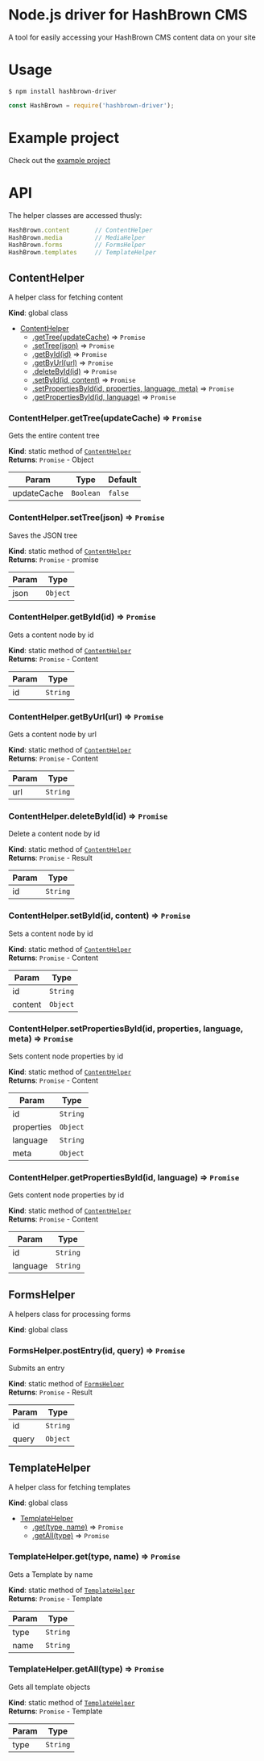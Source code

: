 # Node.js driver for HashBrown CMS
A tool for easily accessing your HashBrown CMS content data on your site

# Usage 
```
$ npm install hashbrown-driver
```
```javascript
const HashBrown = require('hashbrown-driver');
```

# Example project
Check out the [example project](https://github.com/Putaitu/hashbrown-node-driver/tree/example)

# API
The helper classes are accessed thusly:

```javascript
HashBrown.content       // ContentHelper
HashBrown.media         // MediaHelper
HashBrown.forms         // FormsHelper
HashBrown.templates     // TemplateHelper
```

<a name="ContentHelper"></a>

## ContentHelper
A helper class for fetching content

**Kind**: global class  

* [ContentHelper](#ContentHelper)
    * [.getTree(updateCache)](#ContentHelper.getTree) ⇒ <code>Promise</code>
    * [.setTree(json)](#ContentHelper.setTree) ⇒ <code>Promise</code>
    * [.getById(id)](#ContentHelper.getById) ⇒ <code>Promise</code>
    * [.getByUrl(url)](#ContentHelper.getByUrl) ⇒ <code>Promise</code>
    * [.deleteById(id)](#ContentHelper.deleteById) ⇒ <code>Promise</code>
    * [.setById(id, content)](#ContentHelper.setById) ⇒ <code>Promise</code>
    * [.setPropertiesById(id, properties, language, meta)](#ContentHelper.setPropertiesById) ⇒ <code>Promise</code>
    * [.getPropertiesById(id, language)](#ContentHelper.getPropertiesById) ⇒ <code>Promise</code>

<a name="ContentHelper.getTree"></a>

### ContentHelper.getTree(updateCache) ⇒ <code>Promise</code>
Gets the entire content tree

**Kind**: static method of [<code>ContentHelper</code>](#ContentHelper)  
**Returns**: <code>Promise</code> - Object  

| Param | Type | Default |
| --- | --- | --- |
| updateCache | <code>Boolean</code> | <code>false</code> | 

<a name="ContentHelper.setTree"></a>

### ContentHelper.setTree(json) ⇒ <code>Promise</code>
Saves the JSON tree

**Kind**: static method of [<code>ContentHelper</code>](#ContentHelper)  
**Returns**: <code>Promise</code> - promise  

| Param | Type |
| --- | --- |
| json | <code>Object</code> | 

<a name="ContentHelper.getById"></a>

### ContentHelper.getById(id) ⇒ <code>Promise</code>
Gets a content node by id

**Kind**: static method of [<code>ContentHelper</code>](#ContentHelper)  
**Returns**: <code>Promise</code> - Content  

| Param | Type |
| --- | --- |
| id | <code>String</code> | 

<a name="ContentHelper.getByUrl"></a>

### ContentHelper.getByUrl(url) ⇒ <code>Promise</code>
Gets a content node by url

**Kind**: static method of [<code>ContentHelper</code>](#ContentHelper)  
**Returns**: <code>Promise</code> - Content  

| Param | Type |
| --- | --- |
| url | <code>String</code> | 

<a name="ContentHelper.deleteById"></a>

### ContentHelper.deleteById(id) ⇒ <code>Promise</code>
Delete a content node by id

**Kind**: static method of [<code>ContentHelper</code>](#ContentHelper)  
**Returns**: <code>Promise</code> - Result  

| Param | Type |
| --- | --- |
| id | <code>String</code> | 

<a name="ContentHelper.setById"></a>

### ContentHelper.setById(id, content) ⇒ <code>Promise</code>
Sets a content node by id

**Kind**: static method of [<code>ContentHelper</code>](#ContentHelper)  
**Returns**: <code>Promise</code> - Content  

| Param | Type |
| --- | --- |
| id | <code>String</code> | 
| content | <code>Object</code> | 

<a name="ContentHelper.setPropertiesById"></a>

### ContentHelper.setPropertiesById(id, properties, language, meta) ⇒ <code>Promise</code>
Sets content node properties by id

**Kind**: static method of [<code>ContentHelper</code>](#ContentHelper)  
**Returns**: <code>Promise</code> - Content  

| Param | Type |
| --- | --- |
| id | <code>String</code> | 
| properties | <code>Object</code> | 
| language | <code>String</code> | 
| meta | <code>Object</code> | 

<a name="ContentHelper.getPropertiesById"></a>

### ContentHelper.getPropertiesById(id, language) ⇒ <code>Promise</code>
Gets content node properties by id

**Kind**: static method of [<code>ContentHelper</code>](#ContentHelper)  
**Returns**: <code>Promise</code> - Content  

| Param | Type |
| --- | --- |
| id | <code>String</code> | 
| language | <code>String</code> | 

<a name="FormsHelper"></a>

## FormsHelper
A helpers class for processing forms

**Kind**: global class  
<a name="FormsHelper.postEntry"></a>

### FormsHelper.postEntry(id, query) ⇒ <code>Promise</code>
Submits an entry

**Kind**: static method of [<code>FormsHelper</code>](#FormsHelper)  
**Returns**: <code>Promise</code> - Result  

| Param | Type |
| --- | --- |
| id | <code>String</code> | 
| query | <code>Object</code> | 



<a name="TemplateHelper"></a>

## TemplateHelper
A helper class for fetching templates

**Kind**: global class  

* [TemplateHelper](#TemplateHelper)
    * [.get(type, name)](#TemplateHelper.get) ⇒ <code>Promise</code>
    * [.getAll(type)](#TemplateHelper.getAll) ⇒ <code>Promise</code>

<a name="TemplateHelper.get"></a>

### TemplateHelper.get(type, name) ⇒ <code>Promise</code>
Gets a Template by name

**Kind**: static method of [<code>TemplateHelper</code>](#TemplateHelper)  
**Returns**: <code>Promise</code> - Template  

| Param | Type |
| --- | --- |
| type | <code>String</code> | 
| name | <code>String</code> | 

<a name="TemplateHelper.getAll"></a>

### TemplateHelper.getAll(type) ⇒ <code>Promise</code>
Gets all template objects

**Kind**: static method of [<code>TemplateHelper</code>](#TemplateHelper)  
**Returns**: <code>Promise</code> - Template  

| Param | Type |
| --- | --- |
| type | <code>String</code> | 

